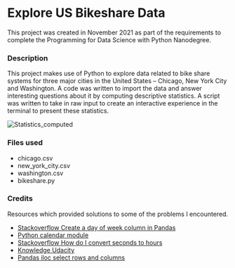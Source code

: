 # Explore US Bikeshare Data
This project was created in November 2021 as part of the requirements to complete the Programming for Data Science with Python Nanodegree.

### Description
This project makes use of Python to explore data related to bike share systems for three major cities in the United States – Chicago, New York City and Washington. A code was written to import the data and answer interesting questions about it by computing descriptive statistics. A script was written to take in raw input to create an interactive experience in the terminal to present these statistics.

![Statistics_computed](statistics_computed.png)

### Files used
- chicago.csv
- new_york_city.csv
- washington.csv
- bikeshare.py


### Credits
Resources which provided solutions to some of the problems I encountered.
- [Stackoverflow Create a day of week column in Pandas](https://stackoverflow.com/questions/30222533/create-a-day-of-week-column-in-a-pandas-dataframe-using-python)
- [Python calendar module](https://www.geeksforgeeks.org/python-calendar-module/)
- [Stackoverflow How do I convert seconds to hours](https://stackoverflow.com/questions/775049/how-do-i-convert-seconds-to-hours-minutes-and-seconds)
- [Knowledge Udacity](https://knowledge.udacity.com/?nanodegree=nd104&page=1&project=328&rubric=1379&sort=SCORE)
- [Pandas iloc select rows and columns](https://www.shanelynn.ie/pandas-iloc-loc-select-rows-and-columns-dataframe/)
